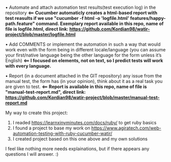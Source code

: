 
• Automate and attach automation test results(test execution log) in the
repository <b><== Cucumber automaticly creates a html-based report with test reasults if we use "cucumber -f html -o 'logfile.html' features/happy-path.feature" command. Exemplary report available in this repo, name of file is logfile.html, direct link: https://github.com/Kordian98/watir-project/blob/master/logfile.html</b>

• Add COMMENTS or implement the automation in such a way that would work
even with the form being in different locale/language (you can assume your
first/native language being the other language for the form unless it’s English) <b><== I focused on elements, not on text, so I predict tests will work with every language.</b>
  
• Report (in a document attached in the GIT repository) any issue from the manual test, the form has (in your opinion), think about it as a real task you are given to test. <b><== Report is available in this repo, name of file is "manual-test-report.md", direct link: https://github.com/Kordian98/watir-project/blob/master/manual-test-report.md </b>
  
  
My way to create this project:

1. I readed https://learnxinyminutes.com/docs/ruby/ to get ruby basics
2. I found a project to base my work on https://www.agiratech.com/web-automation-testing-with-ruby-cucumber-watir/
3. I created project based on this one above and my own solutions
  

I feel like nothing more needs explainations, but if there appears any questions I will answer. :)
